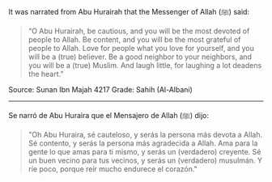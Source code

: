 It was narrated from Abu Hurairah that the Messenger of Allah (ﷺ) said:

> “O Abu Hurairah, be cautious, and you will be the most devoted of people to Allah. Be content, and you will be the most grateful of people to Allah. Love for people what you love for yourself, and you will be a (true) believer. Be a good neighbor to your neighbors, and you will be a (true) Muslim. And laugh little, for laughing a lot deadens the heart.”

Source: Sunan Ibn Majah 4217
Grade: Sahih (Al-Albani)

<hr>

Se narró de Abu Huraira que el Mensajero de Allah (ﷺ) dijo:

> "Oh Abu Huraira, sé cauteloso, y serás la persona más devota a Allah. Sé contento, y serás la persona más agradecida a Allah. Ama para la gente lo que amas para ti mismo, y serás un (verdadero) creyente. Sé un buen vecino para tus vecinos, y serás un (verdadero) musulmán. Y ríe poco, porque reír mucho endurece el corazón."
